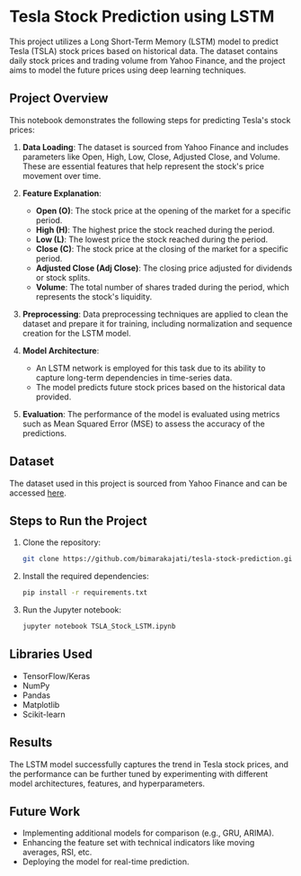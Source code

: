 ﻿# Tesla Stock Prediction using LSTM

This project utilizes a Long Short-Term Memory (LSTM) model to predict Tesla (TSLA) stock prices based on historical data. The dataset contains daily stock prices and trading volume from Yahoo Finance, and the project aims to model the future prices using deep learning techniques.

## Project Overview

This notebook demonstrates the following steps for predicting Tesla's stock prices:

1. **Data Loading**: The dataset is sourced from Yahoo Finance and includes parameters like Open, High, Low, Close, Adjusted Close, and Volume. These are essential features that help represent the stock's price movement over time.

2. **Feature Explanation**:
    - **Open (O)**: The stock price at the opening of the market for a specific period.
    - **High (H)**: The highest price the stock reached during the period.
    - **Low (L)**: The lowest price the stock reached during the period.
    - **Close (C)**: The stock price at the closing of the market for a specific period.
    - **Adjusted Close (Adj Close)**: The closing price adjusted for dividends or stock splits.
    - **Volume**: The total number of shares traded during the period, which represents the stock's liquidity.

3. **Preprocessing**: Data preprocessing techniques are applied to clean the dataset and prepare it for training, including normalization and sequence creation for the LSTM model.

4. **Model Architecture**: 
    - An LSTM network is employed for this task due to its ability to capture long-term dependencies in time-series data.
    - The model predicts future stock prices based on the historical data provided.

5. **Evaluation**: The performance of the model is evaluated using metrics such as Mean Squared Error (MSE) to assess the accuracy of the predictions.

## Dataset

The dataset used in this project is sourced from Yahoo Finance and can be accessed [here](https://finance.yahoo.com/quote/TSLA/history?period1=1277856000&period2=1703980800&interval=1d&filter=history&frequency=1d&includeAdjustedClose=true).

## Steps to Run the Project

1. Clone the repository:
   ```bash
   git clone https://github.com/bimarakajati/tesla-stock-prediction.git
   ```

2. Install the required dependencies:
   ```bash
   pip install -r requirements.txt
   ```

3. Run the Jupyter notebook:
   ```bash
   jupyter notebook TSLA_Stock_LSTM.ipynb
   ```

## Libraries Used

- TensorFlow/Keras
- NumPy
- Pandas
- Matplotlib
- Scikit-learn

## Results

The LSTM model successfully captures the trend in Tesla stock prices, and the performance can be further tuned by experimenting with different model architectures, features, and hyperparameters.

## Future Work

- Implementing additional models for comparison (e.g., GRU, ARIMA).
- Enhancing the feature set with technical indicators like moving averages, RSI, etc.
- Deploying the model for real-time prediction.
